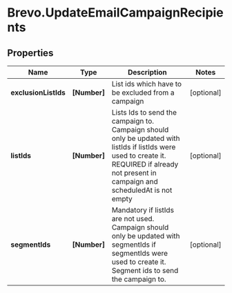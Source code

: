 # Brevo.UpdateEmailCampaignRecipients

## Properties
Name | Type | Description | Notes
------------ | ------------- | ------------- | -------------
**exclusionListIds** | **[Number]** | List ids which have to be excluded from a campaign | [optional] 
**listIds** | **[Number]** | Lists Ids to send the campaign to. Campaign should only be updated with listIds if listIds were used to create it. REQUIRED if already not present in campaign and scheduledAt is not empty | [optional] 
**segmentIds** | **[Number]** | Mandatory if listIds are not used. Campaign should only be updated with segmentIds if segmentIds were used to create it. Segment ids to send the campaign to. | [optional] 


